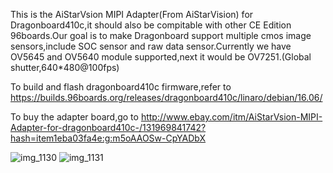 This is the AiStarVsion MIPI Adapter(From AiStarVision) for Dragonboard410c,it should also be compitable with other CE Edition 96boards.Our goal is to make Dragonboard support multiple cmos image sensors,include SOC sensor and raw data sensor.Currently we have OV5645 and OV5640 module supported,next it would be OV7251.(Global shutter,640*480@100fps)

To build and flash dragonboard410c firmware,refer to https://builds.96boards.org/releases/dragonboard410c/linaro/debian/16.06/

To buy the adapter board,go to http://www.ebay.com/itm/AiStarVsion-MIPI-Adapter-for-dragonboard410c-/131969841742?hash=item1eba03fa4e:g:m5oAAOSw-CpYADbX


![img_1130](https://cloud.githubusercontent.com/assets/22780075/19402806/26b89706-9218-11e6-882d-5baf522bf82f.jpg)
![img_1131](https://cloud.githubusercontent.com/assets/22780075/19402815/334fb760-9218-11e6-92f6-4e615a1bc140.jpg)
